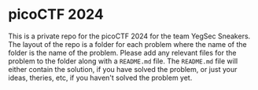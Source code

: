 # picoCTF 2024 #

This is a private repo for the picoCTF 2024 for the team YegSec Sneakers.  The layout of the repo is a folder for each problem where the name of the folder is the name of the problem.  Please add any relevant files for the problem to the folder along with a `README.md` file.  The `README.md` file will either contain the solution, if you have solved the problem, or just your ideas, theries, etc, if you haven't solved the problem yet.
